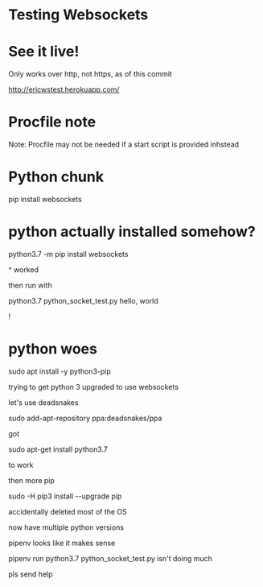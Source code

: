 # Testing Websockets

# See it live!

Only works over http, not https, as of this commit

http://ericwstest.herokuapp.com/

# Procfile note

Note: Procfile may not be needed if a start script is provided inhstead

# Python chunk

pip install websockets

# python actually installed somehow?

python3.7 -m pip install websockets

^ worked 

then run with 

python3.7 python_socket_test.py 
hello, world

!

# python woes

sudo apt install -y python3-pip

trying to get python 3 upgraded to use websockets

let's use deadsnakes

sudo add-apt-repository ppa:deadsnakes/ppa

got

sudo apt-get install python3.7 

to work

then more pip 

sudo -H pip3 install --upgrade pip

accidentally deleted most of the OS

now have multiple python versions

pipenv looks like it makes sense

pipenv run python3.7 python_socket_test.py isn't doing much

pls send help